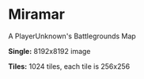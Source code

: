 # Miramar
A PlayerUnknown's Battlegrounds Map

**Single:** 8192x8192 image

**Tiles:**  1024 tiles, each tile is 256x256
